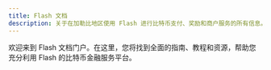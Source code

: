 ```yaml
---
title: Flash 文档
description: 关于在加勒比地区使用 Flash 进行比特币支付、奖励和商户服务的所有信息。
---
```


欢迎来到 Flash 文档门户。在这里，您将找到全面的指南、教程和资源，帮助您充分利用 Flash 的比特币金融服务平台。